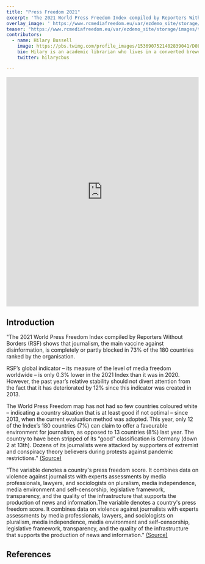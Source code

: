 ```yaml
---
title: "Press Freedom 2021"
excerpt: 'The 2021 World Press Freedom Index compiled by Reporters Without Borders (RSF) shows that journalism, the main vaccine against disinformation, is completely or partly blocked in 73% of the 180 countries ranked by the organisation.'
overlay_image: ' https://www.rcmediafreedom.eu/var/ezdemo_site/storage/images/tools/monitoring-tools/2021-world-press-freedom-index/58924-1-eng-GB/2021-World-Press-Freedom-Index_galleryfull.png'
teaser: "https://www.rcmediafreedom.eu/var/ezdemo_site/storage/images/tools/monitoring-tools/2021-world-press-freedom-index/58924-1-eng-GB/2021-World-Press-Freedom-Index_galleryfull.png"
contributors:
  - name: Hilary Bussell
    image: https://pbs.twimg.com/profile_images/1536907521402839041/D0EwY-vN_400x400.jpg
    bio: Hilary is an academic librarian who lives in a converted brewery with her spouse and cats.
    twitter: hilarycbus

---
```


<iframe src="https://ourworldindata.org/grapher/press-freedom-rsf" loading="lazy" style="width: 100%; height: 600px; border: 0px none;"></iframe>


## Introduction

"The 2021 World Press Freedom Index compiled by Reporters Without Borders (RSF) shows that journalism, the main vaccine against disinformation, is completely or partly blocked in 73% of the 180 countries ranked by the organisation.

RSF’s global indicator – its measure of the level of media freedom worldwide – is only 0.3% lower in the 2021 Index than it was in 2020. However, the past year’s relative stability should not divert attention from the fact that it has deteriorated by 12% since this indicator was created in 2013.

The World Press Freedom map has not had so few countries coloured white – indicating a country situation that is at least good if not optimal – since 2013, when the current evaluation method was adopted. This year, only 12 of the Index’s 180 countries (7%) can claim to offer a favourable environment for journalism, as opposed to 13 countries (8%) last year. The country to have been stripped of its “good” classification is Germany (down 2 at 13th). Dozens of its journalists were attacked by supporters of extremist and conspiracy theory believers  during protests against pandemic restrictions." [(Source)](https://www.rcmediafreedom.eu/Tools/Monitoring-tools/2021-World-Press-Freedom-Index)

"The variable denotes a country's press freedom score. It combines data on violence against journalists with experts assessments by media professionals, lawyers, and sociologists on pluralism, media independence, media environment and self-censorship, legislative framework, transparency, and the quality of the infrastructure that supports the production of news and information.The variable denotes a country's press freedom score. It combines data on violence against journalists with experts assessments by media professionals, lawyers, and sociologists on pluralism, media independence, media environment and self-censorship, legislative framework, transparency, and the quality of the infrastructure that supports the production of news and information." [(Source)](https://ourworldindata.org/grapher/press-freedom-rsf)

## References

[^1]: Here is a footnote example.
[^2]: Here is another footnote example.
